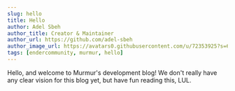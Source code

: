 ```yaml
---
slug: hello
title: Hello
author: Adel Sbeh
author_title: Creator & Maintainer
author_url: https://github.com/adel-sbeh
author_image_url: https://avatars0.githubusercontent.com/u/72353925?s=64&v=4
tags: [endercommunity, murmur, hello]
---
```


Hello, and welcome to Murmur's development blog! We don't really have any clear vision for this blog yet, but have fun reading this, LUL.
